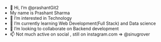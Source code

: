 - 👋 Hi, I’m @prashantGit2 
- My name is Prashant Sharma
- 👀 I’m interested in Technology
- 🌱 I’m currently learning Web Development(Full Stack) and Data science
- 💞️ I’m looking to collaborate on Backend development
- 📫 Not much active on social , still on instagram.com => @sinugrover

<!---
prashantGit2/prashantGit2 is a ✨ special ✨ repository because its `README.md` (this file) appears on your GitHub profile.
You can click the Preview link to take a look at your changes.
--->
